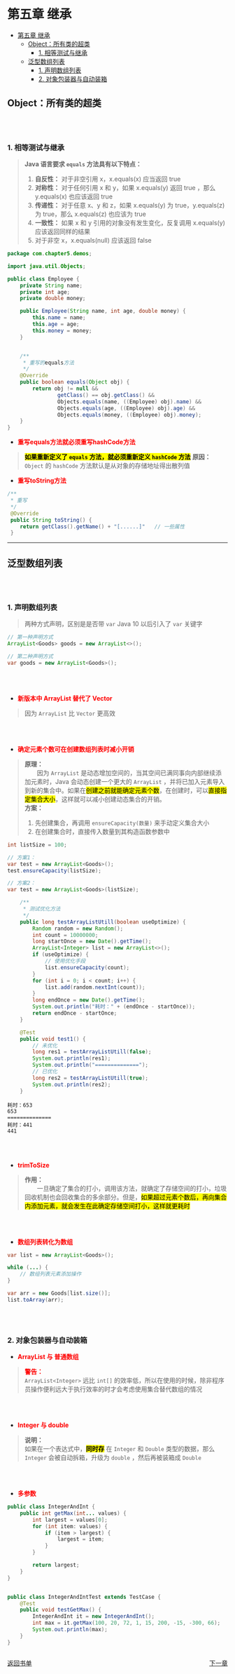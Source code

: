 # 第五章 继承
- [第五章 继承](#第五章-继承)
  - [Object：所有类的超类](#object所有类的超类)
    - [1. 相等测试与继承](#1-相等测试与继承)
  - [泛型数组列表](#泛型数组列表)
    - [1. 声明数组列表](#1-声明数组列表)
    - [2. 对象包装器与自动装箱](#2-对象包装器与自动装箱)


## Object：所有类的超类

<br/>
<br/>

### 1. 相等测试与继承
> **Java 语言要求 `equals` 方法具有以下特点：**
> 1. **自反性：** 对于非空引用 x，x.equals(x) 应当返回 true
> 2. **对称性：** 对于任何引用 x 和 y，如果 x.equals(y) 返回 true ，那么 y.equals(x) 也应该返回 true
> 3. **传递性：** 对于任意 x、y 和 z，如果 x.equals(y) 为 true，y.equals(z) 为 true，那么 x.equals(z) 也应该为 true
> 4. **一致性：** 如果 x 和 y 引用的对象没有发生变化，反复调用 x.equals(y) 应该返回同样的结果
> 5. 对于非空 x，x.equals(null) 应该返回 false

```java 
package com.chapter5.demos;

import java.util.Objects;

public class Employee {
    private String name;
    private int age;
    private double money;

    public Employee(String name, int age, double money) {
        this.name = name;
        this.age = age;
        this.money = money;
    }


    /**
     * 重写的equals方法
     */
    @Override
    public boolean equals(Object obj) {
        return obj != null &&
                getClass() == obj.getClass() &&
                Objects.equals(name, ((Employee) obj).name) &&
                Objects.equals(age, ((Employee) obj).age) &&
                Objects.equals(money, ((Employee) obj).money);
    }
}
```

- **<font color="red">重写equals方法就必须重写hashCode方法</font>**
> **<mark>如果重新定义了 `equals` 方法，就必须重新定义 `hashCode` 方法</mark>**
> **原因：**
> &emsp;&emsp; `Object` 的 `hashCode` 方法默认是从对象的存储地址得出散列值

- **<font color="red">重写toString方法</font>**
```java
/**
 * 重写
 */
 @Override
 public String toString() {
    return getClass().getName() + "[......]"   // 一些属性
 }
```

---

## 泛型数组列表

<br/>
<br/>

### 1. 声明数组列表
> 两种方式声明，区别是是否带 `var` Java 10 以后引入了 `var` 关键字

```java
// 第一种声明方式
ArrayList<Goods> goods = new ArrayList<>();

// 第二种声明方式
var goods = new ArrayList<Goods>();
```
<br/>
<br/>

- **<font color="red">新版本中 ArrayList 替代了 Vector</font>**
> 因为 `ArrayList` 比 `Vector` 更高效

<br/>
<br/>

- **<font color="red">确定元素个数可在创建数组列表时减小开销</font>**
> **原理：** <br/>
> &emsp;&emsp;因为 `ArrayList` 是动态增加空间的，当其空间已满同事向内部继续添加元素时，Java 会动态创建一个更大的 `ArrayList` ，并将已加入元素导入到新的集合中。如果在<mark>创建之前就能确定元素个数</mark>，在创建时，可以<mark>直接指定集合大小</mark>，这样就可以减小创建动态集合的开销。<br/>
> **方案：**
> 1. 先创建集合，再调用 `ensureCapacity(数量)` 来手动定义集合大小
> 2. 在创建集合时，直接传入数量到其构造函数参数中

```java
int listSize = 100;

// 方案1：
var test = new ArrayList<Goods>();
test.ensureCapacity(listSize);

// 方案2：
var test = new ArrayList<Goods>(listSize);
```
```java
    /**
     * 测试优化方法
     */
    public long testArrayListUtill(boolean useOptimize) {
        Random random = new Random();
        int count = 10000000;
        long startOnce = new Date().getTime();
        ArrayList<Integer> list = new ArrayList<>();
        if (useOptimize) {
            // 使用优化手段
            list.ensureCapacity(count);
        }
        for (int i = 0; i < count; i++) {
            list.add(random.nextInt(count));
        }
        long endOnce = new Date().getTime();
        System.out.println("耗时：" + (endOnce - startOnce));
        return endOnce - startOnce;
    }

    @Test
    public void test1() {
        // 未优化
        long res1 = testArrayListUtill(false);
        System.out.println(res1);
        System.out.println("==============");
        // 已优化
        long res2 = testArrayListUtill(true);
        System.out.println(res2);
    }
```
```text
耗时：653
653
==============
耗时：441
441
```

<br/>
<br/>

- **<font color="red">trimToSize</font>**
> **作用：** <br/>
> &emsp;&emsp;一旦确定了集合的打小，调用该方法，就确定了存储空间的打小，垃圾回收机制也会回收集合的多余部分。但是，<mark>如果超过元素个数后，再向集合内添加元素，就会发生在此确定存储空间打小，这样就更耗时</mark>

<br/>
<br/>

- **<font color="red">数组列表转化为数组</font>**
```java
var list = new ArrayList<Goods>();

while (...) {
    // 数组列表元素添加操作
}

var arr = new Goods[list.size()];
list.toArray(arr);
```

<br/>
<br/>

### 2. 对象包装器与自动装箱

- **<font color="red">ArrayList 与 普通数组</font>**
> **<font color="red">警告：</font>** <br/>
> `ArrayList<Integer>` 远比 `int[]` 的效率低，所以在使用的时候，除非程序员操作便利远大于执行效率的时才会考虑使用集合替代数组的情况

<br/>
<br/>

- **<font color="red">Integer 与 double</font>**
> **说明：** <br/>
> 如果在一个表达式中，**<mark>同时存</mark>** 在 `Integer` 和 `Double` 类型的数据，那么 `Integer` 会被自动拆箱，升级为 `double` ，然后再被装箱成 `Double` 

<br/>
<br/>

- **<font color="red">多参数</font>**
```java
public class IntegerAndInt {
    public int getMax(int... values) {
        int largest = values[0];
        for (int item: values) {
            if (item > largest) {
                largest = item;
            }
        }

        return largest;
    }
}


public class IntegerAndIntTest extends TestCase {
    @Test
    public void testGetMax() {
        IntegerAndInt it = new IntegerAndInt();
        int max = it.getMax(100, 20, 72, 1, 15, 200, -15, -300, 66);
        System.out.println(max);
    }
}
```

<div style="display:flex;justify-content:space-between;">
    <p><a href="../index.md">返回书单</a></p>
    <p><a href="#">下一章</a></p>
</div>